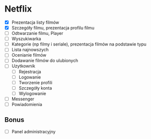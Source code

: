 # Netflix

* [x] Prezentacja listy filmów
* [x] Szczegóły filmu, prezentacja profilu filmu
* [ ] Odtwarzanie filmu, Player
* [ ] Wyszukiwarka
* [ ] Kategorie (np filmy i seriale), prezentacja filmów na podstawie typu
* [ ] Lista najnowszych
* [ ] Ocenianie filmów
* [ ] Dodawanie filmów do ulubionych
* [ ] Uzytkownik
    - [ ] Rejestracja
    - [ ] Logowanie
    - [ ] Tworzenie profili
    - [ ] Szczegóły konta
    - [ ] Wylogowanie
* [ ] Messenger
* [ ] Powiadomienia

## Bonus

* [ ] Panel administracyjny

